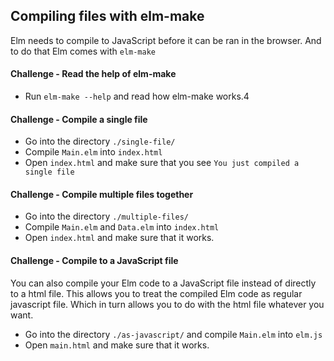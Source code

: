## Compiling files with elm-make

Elm needs to compile to JavaScript before it can be ran in the browser.
And to do that Elm comes with `elm-make`

#### Challenge - Read the help of elm-make

* Run `elm-make --help` and read how elm-make works.4

#### Challenge - Compile a single file

* Go into the directory `./single-file/`
* Compile `Main.elm` into `index.html`
* Open `index.html` and make sure that you see `You just compiled a single file`

#### Challenge - Compile multiple files together

* Go into the directory `./multiple-files/`
* Compile `Main.elm` and `Data.elm` into `index.html`
* Open `index.html` and make sure that it works.

#### Challenge - Compile to a JavaScript file

You can also compile your Elm code to a JavaScript file instead of directly to a html file.
This allows you to treat the compiled Elm code as regular javascript file.
Which in turn allows you to do with the html file whatever you want.

* Go into the directory `./as-javascript/` and compile `Main.elm` into `elm.js`
* Open `main.html` and make sure that it works.

